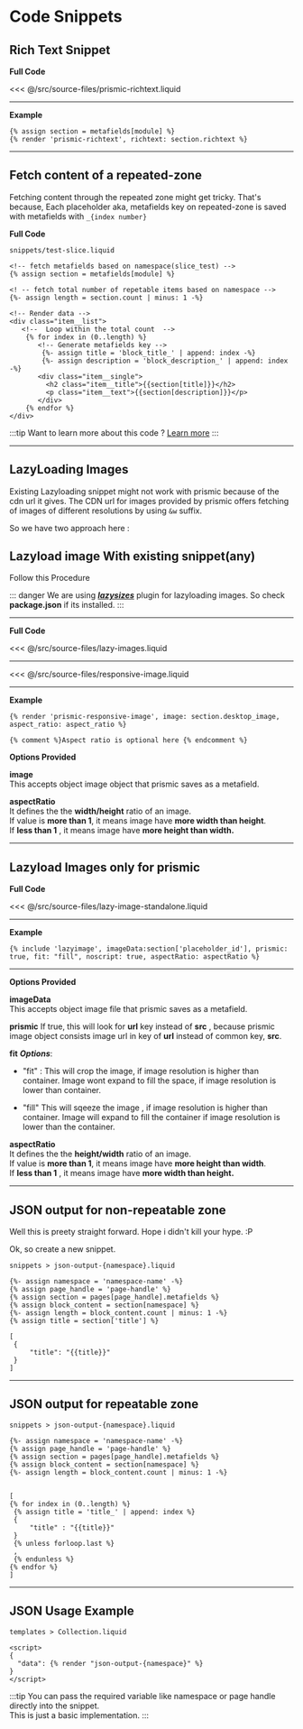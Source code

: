 # Code Snippets

## Rich Text Snippet

**Full Code**

<SourceCode>
<<< @/src/source-files/prismic-richtext.liquid
</SourceCode>
<div class="block-space"></div>

----

**Example**

```
{% assign section = metafields[module] %}
{% render 'prismic-richtext', richtext: section.richtext %}
```

<div class="block-space"></div>

----

## Fetch content of a repeated-zone

Fetching content through the repeated zone might get tricky. That's because, 
Each placeholder aka, metafields key on repeated-zone is saved with metafields with  ```_{index number}```

 **Full Code**

```
snippets/test-slice.liquid

<!-- fetch metafields based on namespace(slice_test) -->
{% assign section = metafields[module] %} 

<! -- fetch total number of repetable items based on namespace -->
{%- assign length = section.count | minus: 1 -%}

<!-- Render data -->
<div class="item__list">
   <!--  Loop within the total count  -->
    {% for index in (0..length) %}
       <!-- Generate metafields key -->
        {%- assign title = 'block_title_' | append: index -%} 
        {%- assign description = 'block_description_' | append: index -%}
       <div class="item__single">
         <h2 class="item__title">{{section[title]}}</h2> 
         <p class="item__text">{{section[description]}}</p>
       </div>
    {% endfor %}
</div>
```

:::tip 
Want to learn more about this code ? <a href="./code-snippets/fetch-repeated-items.html" class="green-link">Learn more</a>
::: 
<div class="block-space"></div>

---- 

## LazyLoading Images

Existing Lazyloading snippet might not work with prismic because of the cdn url it gives.
The CDN url for images provided by prismic offers fetching of images of different resolutions by using 
```&w``` suffix.

So we have two approach here : 

## Lazyload image With existing snippet(any)

Follow this Procedure

::: danger 
We are using <a href="https://www.npmjs.com/package/lazysizes">***lazysizes***</a> plugin for lazyloading images. So check **package.json** if its installed.
:::

<div class="block-space"></div>

----

**Full Code**

<SourceCode>
<<< @/src/source-files/lazy-images.liquid
</SourceCode>
<div class="block-space"></div>

----

<SourceCode>
<<< @/src/source-files/responsive-image.liquid
</SourceCode>
<div class="block-space"></div>

----


**Example**
```
{% render 'prismic-responsive-image', image: section.desktop_image, aspect_ratio: aspect_ratio %}

{% comment %}Aspect ratio is optional here {% endcomment %}
```
**Options Provided**

**image**  
This accepts object image object that prismic saves as a metafield.

**aspectRatio**  
It defines the the **width/height** ratio of an image.   
If value is **more than 1**, it means image have **more width than height**.  
If **less than 1** , it means image have **more height than width.**  


<div class="block-space"></div>

----


## Lazyload Images only for prismic


**Full Code**

<SourceCode>
<<< @/src/source-files/lazy-image-standalone.liquid
</SourceCode>
<div class="block-space"></div>

----

**Example**
```
{% include 'lazyimage', imageData:section['placeholder_id'], prismic: true, fit: "fill", noscript: true, aspectRatio: aspectRatio %}
```

<div class="block-space"></div>

----


**Options Provided**

**imageData**  
This accepts object image file that prismic saves as a metafield.

**prismic**
If true, this will look for **url** key instead of **src** , because prismic image object consists image url in key of **url** instead of common key, **src**. 

**fit**
***Options***: 
- "fit" : 
 This will crop the image, if image resolution is higher than container. 
 Image wont expand to fill the space, if  image resolution is lower than container.

- "fill"
  This will sqeeze the image , if image resolution is higher than container.
  Image will expand to fill the container if image resolution is lower than the container.

**aspectRatio**  
It defines the the **height/width** ratio of an image.   
If value is **more than 1**, it means image have **more height than width**.  
If **less than 1** , it means image have **more width than height.**  

<div class="block-space"></div>

----

<div class="block-space"></div>

## JSON output for non-repeatable zone

Well this is preety straight forward. Hope i didn't kill your hype. :P 

Ok, so create a new snippet. 


```
snippets > json-output-{namespace}.liquid

{%- assign namespace = 'namespace-name' -%}
{% assign page_handle = 'page-handle' %}
{% assign section = pages[page_handle].metafields %}
{% assign block_content = section[namespace] %}
{%- assign length = block_content.count | minus: 1 -%}
{% assign title = section['title'] %}

[
 {
     "title": "{{title}}"
 }
]
```
<div class="block-space"></div>

----

<div class="block-space"></div>


## JSON output for repeatable zone


```
snippets > json-output-{namespace}.liquid

{%- assign namespace = 'namespace-name' -%}
{% assign page_handle = 'page-handle' %}
{% assign section = pages[page_handle].metafields %}
{% assign block_content = section[namespace] %}
{%- assign length = block_content.count | minus: 1 -%}


[
{% for index in (0..length) %}
 {% assign title = 'title_' | append: index %}
 {
     "title" : "{{title}}"
 }
 {% unless forloop.last %}
 ,
 {% endunless %}
{% endfor %}
]
```

<div class="block-space"></div>

----


## JSON Usage Example 

```
templates > Collection.liquid

<script>
{
  "data": {% render "json-output-{namespace}" %}
}
</script>
```

:::tip 
You can pass the required variable like namespace or page handle directly into the snippet.   
This is just a basic implementation.
:::